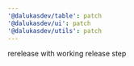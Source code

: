 ```yaml
---
'@dalukasdev/table': patch
'@dalukasdev/ui': patch
'@dalukasdev/utils': patch
---
```


rerelease with working release step
